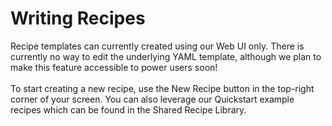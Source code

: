# Writing Recipes

Recipe templates can currently created using our Web UI only. There is currently no way to edit the underlying YAML template, although we plan to make this feature accessible to power users soon!\
\
To start creating a new recipe, use the New Recipe button in the top-right corner of your screen. You can also leverage our Quickstart example recipes which can be found in the Shared Recipe Library.
